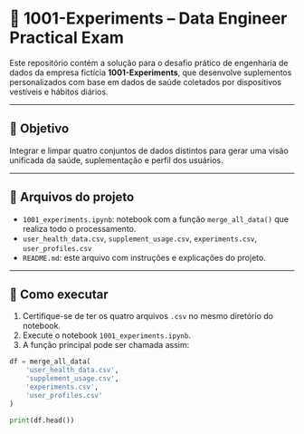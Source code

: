 # 🧠 1001-Experiments – Data Engineer Practical Exam

Este repositório contém a solução para o desafio prático de engenharia de dados da empresa fictícia **1001-Experiments**, que desenvolve suplementos personalizados com base em dados de saúde coletados por dispositivos vestíveis e hábitos diários.

---

## 🧪 Objetivo

Integrar e limpar quatro conjuntos de dados distintos para gerar uma visão unificada da saúde, suplementação e perfil dos usuários.

---

## 📁 Arquivos do projeto

- `1001_experiments.ipynb`: notebook com a função `merge_all_data()` que realiza todo o processamento.
- `user_health_data.csv`, `supplement_usage.csv`, `experiments.csv`, `user_profiles.csv`
- `README.md`: este arquivo com instruções e explicações do projeto.

---

## 🚀 Como executar

1. Certifique-se de ter os quatro arquivos `.csv` no mesmo diretório do notebook.
2. Execute o notebook `1001_experiments.ipynb`.
3. A função principal pode ser chamada assim:

```python
df = merge_all_data(
    'user_health_data.csv',
    'supplement_usage.csv',
    'experiments.csv',
    'user_profiles.csv'
)

print(df.head())
